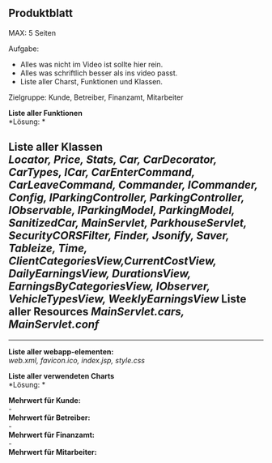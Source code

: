 
## Produktblatt
MAX: 5 Seiten

Aufgabe: 
- Alles was nicht im Video ist sollte hier rein.
- Alles was schriftlich besser als ins video passt.
- Liste aller Charst, Funktionen und Klassen.


Zielgruppe: Kunde, Betreiber, Finanzamt, Mitarbeiter

**Liste aller Funktionen**\
*Lösung: *


**Liste aller Klassen**\
*Locator, Price, Stats, Car, CarDecorator, CarTypes, ICar, CarEnterCommand, CarLeaveCommand, Commander, 
ICommander, Config, IParkingController, ParkingController, IObservable, IParkingModel, ParkingModel, SanitizedCar,
MainServlet, ParkhouseServlet, SecurityCORSFilter, Finder, Jsonify, Saver, Tableize, Time, 
ClientCategoriesView,CurrentCostView, DailyEarningsView, DurationsView, EarningsByCategoriesView, 
IObserver, VehicleTypesView, WeeklyEarningsView*
**Liste aller Resources**
*MainServlet.cars, MainServlet.conf*
----------
----------
**Liste aller webapp-elementen:**\
*web.xml, favicon.ico, index.jsp, style.css*

**Liste aller verwendeten Charts**\
*Lösung: *

**Mehrwert für Kunde:**\
*-*\
**Mehrwert für Betreiber:**\
*-*\
**Mehrwert für Finanzamt:**\
*-*\
**Mehrwert für Mitarbeiter:**